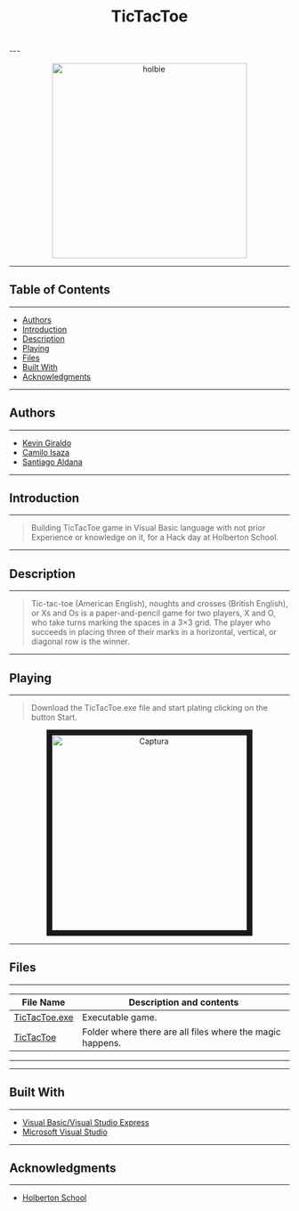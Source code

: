 <h1 align ="center"> TicTacToe </h1><br>
---
<p align="center">
	<a href="https://holbertonschool.com">
		<img alt="holbie" title="holbie" src="https://upload.wikimedia.org/wikipedia/commons/thumb/3/32/Tic_tac_toe.svg/1200px-Tic_tac_toe.svg.png" width="350"> </a>

---
## Table of Contents

---
- [Authors](#authors)
- [Introduction](#introduction)
- [Description](#description)
- [Playing](#playing)
- [Files](#files)
- [Built With](#built-with)
- [Acknowledgments](#acknowledgments)
---

## Authors
---
* [Kevin Giraldo](https://github.com/doouh)
* [Camilo Isaza](https://github.com/andresmelek)
* [Santiago Aldana](https://github.com/paisap)
---

## Introduction
---

> Building TicTacToe game in Visual Basic language with not prior Experience or knowledge on it, for a Hack day at Holberton School.
---
## Description
---
> Tic-tac-toe (American English), noughts and crosses (British English), or Xs and Os is a paper-and-pencil game for two players, X and O, who take turns marking the spaces in a 3×3 grid. The player who succeeds in placing three of their marks in a horizontal, vertical, or diagonal row is the winner.
---

## Playing
---
> Download the TicTacToe.exe file and start plating clicking on the button Start.

<p align="center">
<a href="https://imgbb.com/"><img src="https://i.ibb.co/qkpdTKm/Captura.png" alt="Captura" border="10" width="350"></a>
</p>



---

## Files

---

| File Name | Description and contents |
| --- | --- |
| [TicTacToe.exe]() | Executable game.|
| [TicTacToe]() | Folder where there are all files where the magic happens.|
---
---

## Built With

---

* [Visual Basic/Visual Studio Express](https://visualstudio.microsoft.com/vs/express/)
* [Microsoft Visual Studio](https://visualstudio.microsoft.com/)
---

## Acknowledgments

---

* [Holberton School](https://www.holbertonschool.com/)
